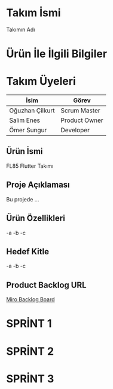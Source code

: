 # Takım İsmi
Takımın Adı



# Ürün İle İlgili Bilgiler

# Takım Üyeleri

| İsim              | Görev          |
|-------------------|----------------|
| Oğuzhan Çilkurt   | Scrum Master   |
| Salim Enes        | Product Owner  |
| Ömer Sungur       | Developer      |




## Ürün İsmi
FL85 Flutter Takımı

## Proje Açıklaması
Bu projede ...

## Ürün Özellikleri
-a
-b
-c

## Hedef Kitle
-a
-b
-c

## Product Backlog URL
[Miro Backlog Board](https://miro.com/welcomeonboard/T2ZBSmphTDg0Wm1OMmlQNjVzWDZ6Mnh5b0hvOTE0TTFJeTVlSzJFVDB3NmgxM3VWT0lBbjZ5ZGNIeDFQYWNRR3wzNDU4NzY0NTk0MDgyOTg5OTA4fDI=?share_link_id=503685536007)


# SPRİNT 1


# SPRİNT 2


# SPRİNT 3

